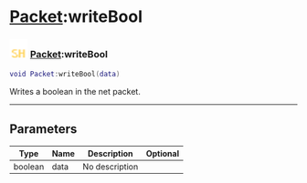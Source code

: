 # [Packet](../packet/README.md):writeBool

### <img src="../../.gitbook/assets/shared.png" width="32" height="32" /> [Packet](../packet/README.md):writeBool

```lua
void Packet:writeBool(data)
```

Writes a boolean in the net packet.<br>

-----------------
## Parameters

| Type   | Name | Description | Optional |
| ------ | ---- | ----------- | -------: |
| boolean | data | No description |   |
